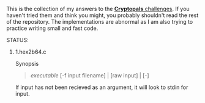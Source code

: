 This is the collection of my answers to the [**Cryptopals** challenges](https://cryptopals.com/).
If you haven't tried them and think you might, you probably shouldn't read the rest of the repository.
The implementations are abnormal as I am also trying to practice writing small and fast code.

STATUS:

1.  1.hex2b64.c
    
    Synopsis
    
    >*executable* [-f input filename] | [raw input] | [-]
    
    If input has not been recieved as an argument, it will look to stdin for input.
